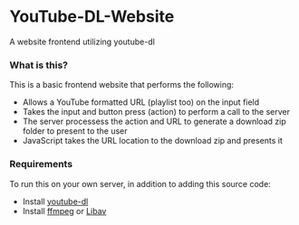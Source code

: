 # YouTube-DL-Website
A website frontend utilizing youtube-dl

### What is this?
This is a basic frontend website that performs the following:
  * Allows a YouTube formatted URL (playlist too) on the input field
  * Takes the input and button press (action) to perform a call to the server
  * The server processess the action and URL to generate a download zip folder to present to the user
  * JavaScript takes the URL location to the download zip and presents it

### Requirements
To run this on your own server, in addition to adding this source code:
 * Install [youtube-dl](https://rg3.github.io/youtube-dl/)
 * Install [ffmpeg](https://ffmpeg.org/) or [Libav](https://libav.org/)	